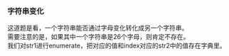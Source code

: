 ### 字符串变化
这道题是看，一个字符串能否通过字母变化转化成另一个字符串。  
需要注意的是，如果其中一个字符串是26个字母，则肯定不存在。  
我们对str1进行enumerate，把对应的值和index对应的str2中的值存在字典里。